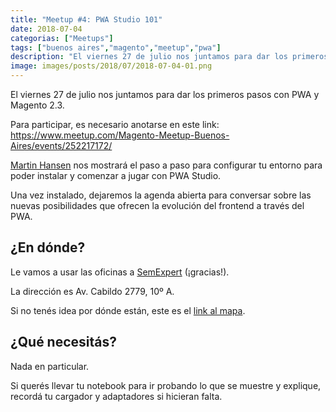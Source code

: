```yaml
---
title: "Meetup #4: PWA Studio 101"
date: 2018-07-04
categorias: ["Meetups"]
tags: ["buenos aires","magento","meetup","pwa"]
description: "El viernes 27 de julio nos juntamos para dar los primeros pasos con PWA y Magento 2.3."
image: images/posts/2018/07/2018-07-04-01.png
---
```


El viernes 27 de julio nos juntamos para dar los primeros pasos con PWA y Magento 2.3.

Para participar, es necesario anotarse en este link: https://www.meetup.com/Magento-Meetup-Buenos-Aires/events/252217172/

[Martin Hansen](https://twitter.com/mhhansen) nos mostrará el paso a paso para configurar tu entorno para poder instalar y comenzar a jugar con PWA Studio.

Una vez instalado, dejaremos la agenda abierta para conversar sobre las nuevas posibilidades que ofrecen la evolución del frontend a través del PWA.

## ¿En dónde?

Le vamos a usar las oficinas a [SemExpert](http://semexpert.com.ar/) (¡gracias!).

La dirección es Av. Cabildo 2779, 10º A.

Si no tenés idea por dónde están, este es el [link al mapa](https://www.google.com.ar/maps/dir//Av.+Cabildo+2779,+Buenos+Aires/@-34.556432,-58.4962985,13z/data=!3m1!4b1!4m9!4m8!1m0!1m5!1m1!1s0x95bcb42a3bf8ceeb:0x9b6440ec6d1ec708!2m2!1d-58.4611933!2d-34.556437!3e2).

## ¿Qué necesitás?

Nada en particular.

Si querés llevar tu notebook para ir probando lo que se muestre y explique, recordá tu cargador y adaptadores si hicieran falta.